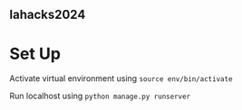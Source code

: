 ## lahacks2024

# Set Up
Activate virtual environment using `source env/bin/activate`

Run localhost using `python manage.py runserver`